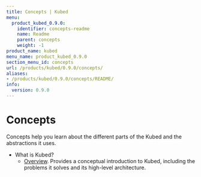 ```yaml
---
title: Concepts | Kubed
menu:
  product_kubed_0.9.0:
    identifier: concepts-readme
    name: Readme
    parent: concepts
    weight: -1
product_name: kubed
menu_name: product_kubed_0.9.0
section_menu_id: concepts
url: /products/kubed/0.9.0/concepts/
aliases:
- /products/kubed/0.9.0/concepts/README/
info:
  version: 0.9.0
---
```


# Concepts

Concepts help you learn about the different parts of the Kubed and the abstractions it uses.

- What is Kubed?
  - [Overview](/products/kubed/0.9.0/concepts/what-is-kubed/overview). Provides a conceptual introduction to Kubed, including the problems it solves and its high-level architecture.
